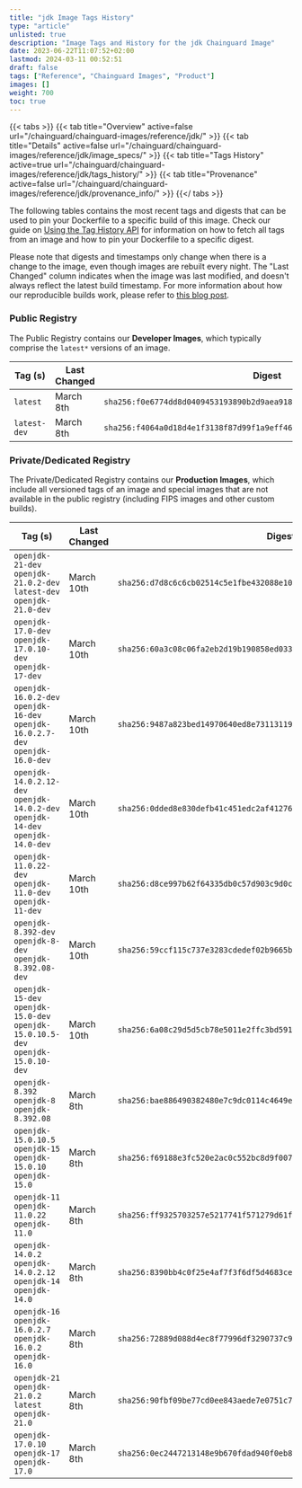 ```yaml
---
title: "jdk Image Tags History"
type: "article"
unlisted: true
description: "Image Tags and History for the jdk Chainguard Image"
date: 2023-06-22T11:07:52+02:00
lastmod: 2024-03-11 00:52:51
draft: false
tags: ["Reference", "Chainguard Images", "Product"]
images: []
weight: 700
toc: true
---
```


{{< tabs >}}
{{< tab title="Overview" active=false url="/chainguard/chainguard-images/reference/jdk/" >}}
{{< tab title="Details" active=false url="/chainguard/chainguard-images/reference/jdk/image_specs/" >}}
{{< tab title="Tags History" active=true url="/chainguard/chainguard-images/reference/jdk/tags_history/" >}}
{{< tab title="Provenance" active=false url="/chainguard/chainguard-images/reference/jdk/provenance_info/" >}}
{{</ tabs >}}

The following tables contains the most recent tags and digests that can be used to pin your Dockerfile to a specific build of this image. Check our guide on [Using the Tag History API](/chainguard/chainguard-images/using-the-tag-history-api/) for information on how to fetch all tags from an image and how to pin your Dockerfile to a specific digest.

Please note that digests and timestamps only change when there is a change to the image, even though images are rebuilt every night. The "Last Changed" column indicates when the image was last modified, and doesn't always reflect the latest build timestamp. For more information about how our reproducible builds work, please refer to [this blog post](https://www.chainguard.dev/unchained/reproducing-chainguards-reproducible-image-builds).

### Public Registry
The Public Registry contains our **Developer Images**, which typically comprise the `latest*` versions of an image.

| Tag (s)       | Last Changed | Digest                                                                    |
|---------------|--------------|---------------------------------------------------------------------------|
|  `latest`     | March 8th    | `sha256:f0e6774dd8d0409453193890b2d9aea91886ecb994051ba20b1f8046e931ec37` |
|  `latest-dev` | March 8th    | `sha256:f4064a0d18d4e1f3138f87d99f1a9eff469349957d536b48ef8818b23adc0b3d` |


### Private/Dedicated Registry
The Private/Dedicated Registry contains our **Production Images**, which include all versioned tags of an image and special images that are not available in the public registry (including FIPS images and other custom builds).

| Tag (s)                                                                            | Last Changed | Digest                                                                    |
|------------------------------------------------------------------------------------|--------------|---------------------------------------------------------------------------|
|  `openjdk-21-dev` `openjdk-21.0.2-dev` `latest-dev` `openjdk-21.0-dev`             | March 10th   | `sha256:d7d8c6c6cb02514c5e1fbe432088e1081cf074563667f71571b073e9b53816d9` |
|  `openjdk-17.0-dev` `openjdk-17.0.10-dev` `openjdk-17-dev`                         | March 10th   | `sha256:60a3c08c06fa2eb2d19b190858ed033ad6190885399339be4d940d56cc31a4ad` |
|  `openjdk-16.0.2-dev` `openjdk-16-dev` `openjdk-16.0.2.7-dev` `openjdk-16.0-dev`   | March 10th   | `sha256:9487a823bed14970640ed8e73113119cb5a6b1d4b98ab45d083681ad3011991f` |
|  `openjdk-14.0.2.12-dev` `openjdk-14.0.2-dev` `openjdk-14-dev` `openjdk-14.0-dev`  | March 10th   | `sha256:0dded8e830defb41c451edc2af4127612399b8d5e358274d689c69c1002719f5` |
|  `openjdk-11.0.22-dev` `openjdk-11.0-dev` `openjdk-11-dev`                         | March 10th   | `sha256:d8ce997b62f64335db0c57d903c9d0c212290fb4063037f4f23137cceb244576` |
|  `openjdk-8.392-dev` `openjdk-8-dev` `openjdk-8.392.08-dev`                        | March 10th   | `sha256:59ccf115c737e3283cdedef02b9665bad451893b59261ffc39cfe07bd5298c98` |
|  `openjdk-15-dev` `openjdk-15.0-dev` `openjdk-15.0.10.5-dev` `openjdk-15.0.10-dev` | March 10th   | `sha256:6a08c29d5d5cb78e5011e2ffc3bd59137758ab239302b2ad66d7d8a994022e14` |
|  `openjdk-8.392` `openjdk-8` `openjdk-8.392.08`                                    | March 8th    | `sha256:bae886490382480e7c9dc0114c4649e4303c8dd715023f9e4ff11470e181ae92` |
|  `openjdk-15.0.10.5` `openjdk-15` `openjdk-15.0.10` `openjdk-15.0`                 | March 8th    | `sha256:f69188e3fc520e2ac0c552bc8d9f007a76c727b192e9d28eade31bf2336cd7e2` |
|  `openjdk-11` `openjdk-11.0.22` `openjdk-11.0`                                     | March 8th    | `sha256:ff9325703257e5217741f571279d61f0ca63a31c4d0d20dbc9d0fbd49aa61628` |
|  `openjdk-14.0.2` `openjdk-14.0.2.12` `openjdk-14` `openjdk-14.0`                  | March 8th    | `sha256:8390bb4c0f25e4af7f3f6df5d4683ced66e2c9f308623341c0e10901cb8fad9f` |
|  `openjdk-16` `openjdk-16.0.2.7` `openjdk-16.0.2` `openjdk-16.0`                   | March 8th    | `sha256:72889d088d4ec8f77996df3290737c9c0b39ff48a16fdd4aa50a70a91fb64b69` |
|  `openjdk-21` `openjdk-21.0.2` `latest` `openjdk-21.0`                             | March 8th    | `sha256:90fbf09be77cd0ee843aede7e0751c7cf5f4e80fe9752447cf363aa625bab47a` |
|  `openjdk-17.0.10` `openjdk-17` `openjdk-17.0`                                     | March 8th    | `sha256:0ec2447213148e9b670fdad940f0eb858cb995dfc89d4890eb74b2bb7ae837f8` |

